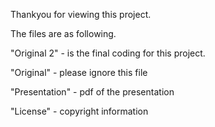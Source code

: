 Thankyou for viewing this project.

The files are as following.

"Original 2" - is the final coding for this project.

"Original" - please ignore this file

"Presentation" - pdf of the presentation

"License" - copyright information